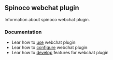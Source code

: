## Spinoco webchat plugin

Information about spinoco webchat plugin.

### Documentation
- Lear how to [use](readme/usage.md) webchat plugin
- Lear how to [configure](readme/configuration.md) webchat plugin
- Lear how to [develop](readme/development.md) features for webchat plugin
